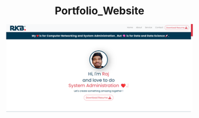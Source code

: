 <h1 align="center">Portfolio_Website</h1>
<div align="center"><img src="Portfolio_Screenshot.png"></div>
